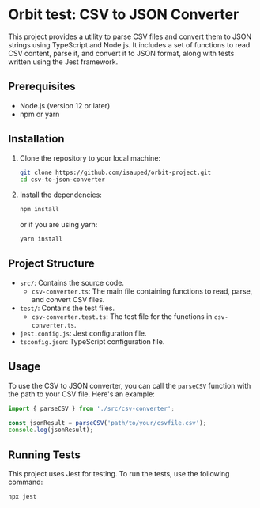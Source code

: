 # Orbit test: CSV to JSON Converter

This project provides a utility to parse CSV files and convert them to JSON strings using TypeScript and Node.js. It includes a set of functions to read CSV content, parse it, and convert it to JSON format, along with tests written using the Jest framework.

## Prerequisites

- Node.js (version 12 or later)
- npm or yarn

## Installation

1. Clone the repository to your local machine:

    ```sh
    git clone https://github.com/isauped/orbit-project.git
    cd csv-to-json-converter
    ```

2. Install the dependencies:

    ```sh
    npm install
    ```

    or if you are using yarn:

    ```sh
    yarn install
    ```

## Project Structure

- `src/`: Contains the source code.
  - `csv-converter.ts`: The main file containing functions to read, parse, and convert CSV files.
- `test/`: Contains the test files.
  - `csv-converter.test.ts`: The test file for the functions in `csv-converter.ts`.
- `jest.config.js`: Jest configuration file.
- `tsconfig.json`: TypeScript configuration file.

## Usage

To use the CSV to JSON converter, you can call the `parseCSV` function with the path to your CSV file. Here's an example:

```typescript
import { parseCSV } from './src/csv-converter';

const jsonResult = parseCSV('path/to/your/csvfile.csv');
console.log(jsonResult);
```

## Running Tests
This project uses Jest for testing. To run the tests, use the following command:

```sh
npx jest
```